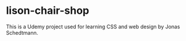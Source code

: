 # lison-chair-shop

This is a Udemy project used for learning CSS and web design by Jonas Schedtmann.

